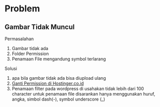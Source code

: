 # Problem

## Gambar Tidak Muncul

Permasalahan
1. Gambar tidak ada
2. Folder Permission
3. Penamaan File mengandung symbol terlarang

Solusi
1. apa bila gambar tidak ada bisa diupload ulang
2. [Ganti Permission di Hostinger.co.id](https://www.hostinger.com/tutorials/how-to-use-hostinger-file-manager/#File-Management-Area)
3. Penamaan filter pada wordpress di usahakan tidak lebih dari 100 character untuk penamaan file disarankan hanya menggunakan huruf, angka, simbol dash(-), symbol underscore (_)